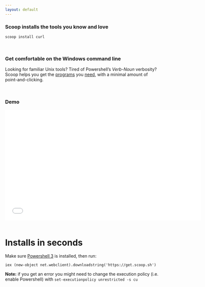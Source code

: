 ```yaml
---
layout: default
---
```


### Scoop installs the tools you know and love

    scoop install curl
<br>

### Get comfortable on the Windows command line

Looking for familiar Unix tools? Tired of Powershell&rsquo;s *Verb-Noun* verbosity? Scoop
helps you get the
[programs](https://github.com/lukesampson/scoop/tree/master/bucket) you
[need](https://github.com/lukesampson/scoop-extras),
with a minimal amount of point-and-clicking.

<br>

### Demo

<iframe width="640" height="360" src="//www.youtube.com/embed/a85QLUJ0Wbs?rel=0" frameborder="0" allowfullscreen="true">
</iframe>

<br>

<br>

# Installs in seconds

Make sure [Powershell 3](http://www.microsoft.com/en-us/download/details.aspx?id=34595)
is installed, then run:

    iex (new-object net.webclient).downloadstring('https://get.scoop.sh')

**Note:** if you get an error you might need to change the execution policy
(i.e. enable Powershell) with `set-executionpolicy unrestricted -s cu`
